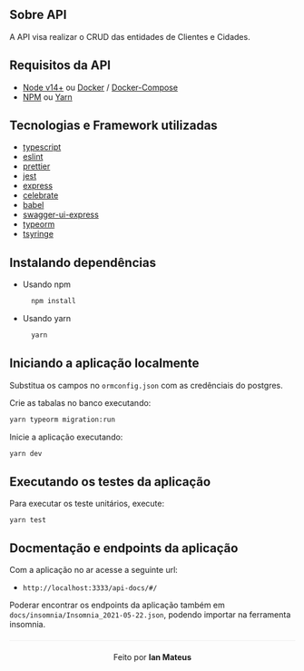 ## Sobre API
A API visa realizar o CRUD das entidades de Clientes e Cidades.

## Requisitos da API
- [Node v14+](https://nodejs.org/en/docs/) ou [Docker](https://docs.docker.com/) / [Docker-Compose](https://docs.docker.com/compose/)
- [NPM](https://www.npmjs.com/) ou [Yarn](https://classic.yarnpkg.com/en/docs/)

## Tecnologias e Framework utilizadas
- [typescript](https://www.typescriptlang.org)
- [eslint](https://eslint.org)
- [prettier](https://prettier.io)
- [jest](https://jestjs.io/pt-BR/)
- [express](https://expressjs.com/pt-br/)
- [celebrate](https://github.com/arb/celebrate)
- [babel](https://babeljs.io)
- [swagger-ui-express](https://www.npmjs.com/package/swagger-ui-express)
- [typeorm](https://typeorm.io/#/)
- [tsyringe](https://www.npmjs.com/package/tsyringe)

## Instalando dependências
- Usando npm
  ```bash
    npm install
  ```
- Usando yarn
  ```bash
    yarn
  ```

## Iniciando a aplicação localmente
Substitua os campos no `ormconfig.json` com as credênciais do postgres.

Crie as tabalas no banco executando:
```bash
yarn typeorm migration:run
```

Inicie a aplicação executando:
```bash
yarn dev
```

## Executando os testes da aplicação
Para executar os teste unitários, execute:
```
yarn test
```

## Docmentação e endpoints da aplicação
Com a aplicação no ar acesse a seguinte url:
 - `http://localhost:3333/api-docs/#/`

Poderar encontrar os endpoints da aplicação também em `docs/insomnia/Insomnia_2021-05-22.json`, podendo importar na ferramenta insomnia.

<p align="center" style="margin-top: 20px; border-top: 1px solid #eee; padding-top: 20px;">
  Feito por <strong> Ian Mateus</strong>
</p>

